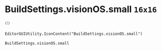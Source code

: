 # BuildSettings.visionOS.small `16x16`
<img src="/img/BuildSettings.visionOS.small.png" width=16 height=16>

``` CSharp
EditorGUIUtility.IconContent("BuildSettings.visionOS.small")
```
```
BuildSettings.visionOS.small
```
